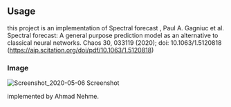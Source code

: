 ## Usage 
this project is an implementation of Spectral forecast , 
Paul A. Gagniuc et al. Spectral forecast: A general purpose prediction model as an alternative to classical neural networks. Chaos 30, 033119 (2020); doi: 10.1063/1.5120818 (https://aip.scitation.org/doi/pdf/10.1063/1.5120818)

### Image
![Screenshot_2020-05-06 Screenshot](https://user-images.githubusercontent.com/40066763/81239792-767bfb00-900e-11ea-97f2-a9400fbc6abb.png)

implemented  by  Ahmad Nehme.


